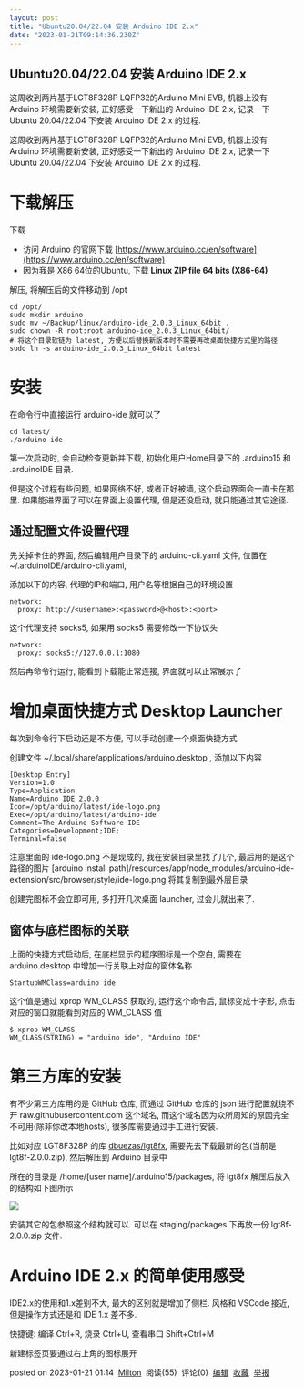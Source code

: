```yaml
---
layout: post
title: "Ubuntu20.04/22.04 安装 Arduino IDE 2.x"
date: "2023-01-21T09:14:36.230Z"
---
```

Ubuntu20.04/22.04 安装 Arduino IDE 2.x
------------------------------------

这周收到两片基于LGT8F328P LQFP32的Arduino Mini EVB, 机器上没有 Arduino 环境需要新安装, 正好感受一下新出的 Arduino IDE 2.x, 记录一下 Ubuntu 20.04/22.04 下安装 Arduino IDE 2.x 的过程.

这周收到两片基于LGT8F328P LQFP32的Arduino Mini EVB, 机器上没有 Arduino 环境需要新安装, 正好感受一下新出的 Arduino IDE 2.x, 记录一下 Ubuntu 20.04/22.04 下安装 Arduino IDE 2.x 的过程.

下载解压
====

下载

*   访问 Arduino 的官网下载 [https://www.arduino.cc/en/software](https://www.arduino.cc/en/software)
*   因为我是 X86 64位的Ubuntu, 下载 **Linux ZIP file 64 bits (X86-64)**

解压, 将解压后的文件移动到 /opt

    cd /opt/
    sudo mkdir arduino
    sudo mv ~/Backup/linux/arduino-ide_2.0.3_Linux_64bit .
    sudo chown -R root:root arduino-ide_2.0.3_Linux_64bit/
    # 将这个目录软链为 latest, 方便以后替换新版本时不需要再改桌面快捷方式里的路径
    sudo ln -s arduino-ide_2.0.3_Linux_64bit latest
    

安装
==

在命令行中直接运行 arduino-ide 就可以了

    cd latest/
    ./arduino-ide 
    

第一次启动时, 会自动检查更新并下载, 初始化用户Home目录下的 .arduino15 和 .arduinoIDE 目录.

但是这个过程有些问题, 如果网络不好, 或者正好被墙, 这个启动界面会一直卡在那里. 如果能进界面了可以在界面上设置代理, 但是还没启动, 就只能通过其它途径.

通过配置文件设置代理
----------

先关掉卡住的界面, 然后编辑用户目录下的 arduino-cli.yaml 文件, 位置在 ~/.arduinoIDE/arduino-cli.yaml,

添加以下的内容, 代理的IP和端口, 用户名等根据自己的环境设置

    network:
      proxy: http://<username>:<password>@<host>:<port>
    

这个代理支持 socks5, 如果用 socks5 需要修改一下协议头

    network:
      proxy: socks5://127.0.0.1:1080
    

然后再命令行运行, 能看到下载能正常连接, 界面就可以正常展示了

增加桌面快捷方式 Desktop Launcher
=========================

每次到命令行下启动还是不方便, 可以手动创建一个桌面快捷方式

创建文件 ~/.local/share/applications/arduino.desktop , 添加以下内容

    [Desktop Entry]
    Version=1.0
    Type=Application
    Name=Arduino IDE 2.0.0
    Icon=/opt/arduino/latest/ide-logo.png
    Exec=/opt/arduino/latest/arduino-ide
    Comment=The Arduino Software IDE
    Categories=Development;IDE;
    Terminal=false
    

注意里面的 ide-logo.png 不是现成的, 我在安装目录里找了几个, 最后用的是这个路径的图片 \[arduino install path\]/resources/app/node\_modules/arduino-ide-extension/src/browser/style/ide-logo.png 将其复制到最外层目录

创建完图标不会立即可用, 多打开几次桌面 launcher, 过会儿就出来了.

窗体与底栏图标的关联
----------

上面的快捷方式启动后, 在底栏显示的程序图标是一个空白, 需要在 arduino.desktop 中增加一行关联上对应的窗体名称

    StartupWMClass=arduino ide
    

这个值是通过 xprop WM\_CLASS 获取的, 运行这个命令后, 鼠标变成十字形, 点击对应的窗口就能看到对应的 WM\_CLASS 值

    $ xprop WM_CLASS
    WM_CLASS(STRING) = "arduino ide", "Arduino IDE"
    

第三方库的安装
=======

有不少第三方库用的是 GitHub 仓库, 而通过 GitHub 仓库的 json 进行配置就绕不开 raw.githubusercontent.com 这个域名, 而这个域名因为众所周知的原因完全不可用(除非你改本地hosts), 很多库需要通过手工进行安装.

比如对应 LGT8F328P 的库 [dbuezas/lgt8fx](https://github.com/dbuezas/lgt8fx), 需要先去下载最新的包(当前是 lgt8f-2.0.0.zip), 然后解压到 Arduino 目录中

所在的目录是 /home/\[user name\]/.arduino15/packages, 将 lgt8fx 解压后放入的结构如下图所示

![](https://img2023.cnblogs.com/blog/650273/202301/650273-20230121010514012-561145008.png)

安装其它的包参照这个结构就可以. 可以在 staging/packages 下再放一份 lgt8f-2.0.0.zip 文件.

Arduino IDE 2.x 的简单使用感受
=======================

IDE2.x的使用和1.x差别不大, 最大的区别就是增加了侧栏. 风格和 VSCode 接近, 但是操作方式还是和 IDE 1.x 差不多.

快捷键: 编译 Ctrl+R, 烧录 Ctrl+U, 查看串口 Shift+Ctrl+M

新建标签页要通过右上角的图标展开

posted on 2023-01-21 01:14  [Milton](https://www.cnblogs.com/milton/)  阅读(55)  评论(0)  [编辑](https://i.cnblogs.com/EditPosts.aspx?postid=17063445)  [收藏](javascript:void(0))  [举报](javascript:void(0))